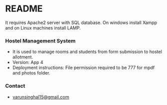 # README #

It requires Apache2 server with SQL database. On windows install Xampp and on Linux machines install LAMP.

### Hostel Management System ###

* It is used to manage rooms and students from form submission to hostel allotment.
* Version: App 4
* Deployment instructions: File permission required to be 777 for mpdf and photos folder.

### Contact ###

* varunsinghal15@gmail.com